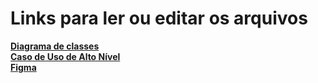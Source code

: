 <h1>Links para ler ou editar os arquivos</h1>

<b><a href="https://drive.google.com/file/d/1T95YxzdOlW4cQOyrHI4TvwFaKrctqou9/view?usp=sharing">Diagrama de classes<a/></b>
<br>
<b><a href="https://drive.google.com/file/d/1FQ7xn509DtBP1ZArJPu0qNp_k1CP7NNZ/view?usp=sharing">Caso de Uso de Alto Nível<a/></b>
<br>
<b><a href="https://www.figma.com/design/XAf5rwZFhItOyidTkY67Wd/Untitled?node-id=0-1&t=RXoCAE3phqiBrBFJ-1">Figma<a/></b>
